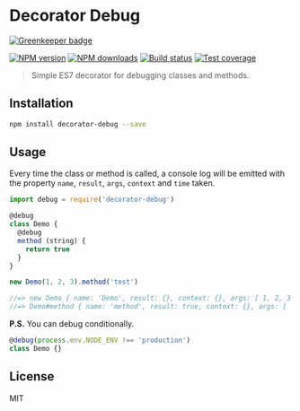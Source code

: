 # Decorator Debug

[![Greenkeeper badge](https://badges.greenkeeper.io/blakeembrey/decorator-debug.svg)](https://greenkeeper.io/)

[![NPM version][npm-image]][npm-url]
[![NPM downloads][downloads-image]][downloads-url]
[![Build status][travis-image]][travis-url]
[![Test coverage][coveralls-image]][coveralls-url]

> Simple ES7 decorator for debugging classes and methods.

## Installation

```sh
npm install decorator-debug --save
```

## Usage

Every time the class or method is called, a console log will be emitted with the property `name`, `result`, `args`, `context` and `time` taken.

```js
import debug = require('decorator-debug')

@debug
class Demo {
  @debug
  method (string) {
    return true
  }
}

new Demo(1, 2, 3).method('test')

//=> new Demo { name: 'Demo', result: {}, context: {}, args: [ 1, 2, 3 ], time: 0.2647359999999992 }
//=> Demo#method { name: 'method', result: true, context: {}, args: [ 'test' ], time: 0.029204000000000008 }
```

**P.S.** You can debug conditionally.

```js
@debug(process.env.NODE_ENV !== 'production')
class Demo {}
```

## License

MIT

[npm-image]: https://img.shields.io/npm/v/decorator-debug.svg?style=flat
[npm-url]: https://npmjs.org/package/decorator-debug
[downloads-image]: https://img.shields.io/npm/dm/decorator-debug.svg?style=flat
[downloads-url]: https://npmjs.org/package/decorator-debug
[travis-image]: https://img.shields.io/travis/blakeembrey/decorator-debug.svg?style=flat
[travis-url]: https://travis-ci.org/blakeembrey/decorator-debug
[coveralls-image]: https://img.shields.io/coveralls/blakeembrey/decorator-debug.svg?style=flat
[coveralls-url]: https://coveralls.io/r/blakeembrey/decorator-debug?branch=master
